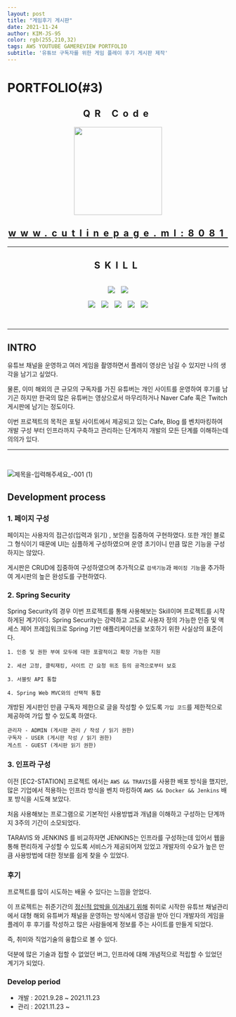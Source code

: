 ```yaml
---
layout: post
title: "게임후기 게시판"
date: 2021-11-24
author: KIM-JS-95
color: rgb(255,210,32)
tags: AWS YOUTUBE GAMEREVIEW PORTFOLIO
subtitle: '유튜브 구독자를 위한 게임 플레이 후기 게시판 제작'
---
```


# PORTFOLIO(#3)

<div align="center" style='letter-spacing:10px'>

## QR Code

<img src="https://user-images.githubusercontent.com/65659478/143237888-f14d9579-439a-4b84-bf0f-f68223552e45.png" width="200" height="200"/>

## www.cutlinepage.ml:8081

---

## SKILL
<br>
<img src="https://img.shields.io/badge/HTML5-E34F26?style=for-the-badge&logo=HTML5&logoColor=white"/></a>
<img src="https://img.shields.io/badge/JAVASCRIPT-F7DF1E?style=for-the-badge&logo=JAVASCRIPT&logoColor=white"/></a>

<img src="https://img.shields.io/badge/JENKINS-D24939?style=for-the-badge&logo=JENKINS&logoColor=white"/></a>
<img src="https://img.shields.io/badge/docker-2496ED?style=for-the-badge&logo=DOCKER&logoColor=white"/></a>
<img src="https://img.shields.io/badge/AWS-232F3E?style=for-the-badge&logo=AMAZONAWS&logoColor=white"/></a>
<img src="https://img.shields.io/badge/GRADLE-02303A?style=for-the-badge&logo=GRADLE&logoColor=white"/></a>
<img src="https://img.shields.io/badge/SPRINGBOOT-6DB33F?style=for-the-badge&logo=SPRINGBOOT&logoColor=white"/></a>
</div>
<br>

---

## INTRO

유튜브 채널을 운영하고 여러 게임을 촬영하면서 플레이 영상은 남길 수 있지만 나의 생각을 남기고 싶었다.

물론, 이미 해외의 큰 규모의 구독자를 가진 유튜버는 개인 사이트를 운영하여 후기를 남기곤 하지만 
한국의 많은 유튜버는 영상으로서 마무리하거나 Naver Cafe 혹은 Twitch 게시판에 남기는 정도이다.

이번 프로젝트의 목적은 
포털 사이트에서 제공되고 있는 Cafe, Blog 를 벤치마킹하여 개발 구성 부터 인프라까지 구축하고 관리하는 단계까지 
개발의 모든 단계를 이해하는데 의의가 있다.
<br>

---

<br>

![제목을-입력해주세요_-001 (1)](https://user-images.githubusercontent.com/65659478/143247907-2e7992d2-62db-4935-a7d0-87b87b9a27b5.png)


## Development process

### 1. 페이지 구성
페이지는 사용자의 접근성(입력과 읽기) , 보안을 집중하여 구현하였다. 또한 개인 블로그 형식이기 때문에 UI는 심플하게 구성하였으며 운영 초기이니 만큼 많은 기능을
구성하지는 않았다.

게시판은 CRUD에 집중하여 구성하였으며 추가적으로 `검색기능`과 `페이징 기능`을 추가하여 게시판의 높은 완성도를 구현하였다.


### 2. Spring Security

Spring Security의 경우 이번 프로젝트를 통해 사용해보는 Skill이며 프로젝트를 시작하게된 계기이다.
Spring Security는 강력하고 고도로 사용자 정의 가능한 인증 및 액세스 제어 프레임워크로 Spring 기반 애플리케이션을 보호하기 위한 사실상의 표준이다.

``` text
1. 인증 및 권한 부여 모두에 대한 포괄적이고 확장 가능한 지원

2. 세션 고정, 클릭재킹, 사이트 간 요청 위조 등의 공격으로부터 보호

3. 서블릿 API 통합

4. Spring Web MVC와의 선택적 통합
```

개방된 게시판인 만큼 구독자 제한으로 글을 작성할 수 있도록 `가입 코드`를 제한적으로 제공하여 가입 할 수 있도록 하였다.

```
관리자 - ADMIN (게시판 관리 / 작성 / 읽기 권한)
구독자 - USER (게시판 작성 / 읽기 권한)
게스트 - GUEST (게시판 읽기 권한)
```

### 3. 인프라 구성

이전 [EC2-STATION] 프로젝트 에서는 `AWS && TRAVIS`를 사용한 배포 방식을 했지만, 많은 기업에서 적용하는 인프라 방식을 벤치 마킹하여
`AWS && Docker && Jenkins` 배포 방식을 시도해 보았다.

처음 사용해보는 프로그램으로 기본적인 사용방법과 개념을 이해하고 구성하는 단계까지 3주의 기간이 소모되었다.

TARAVIS 와 JENKINS 를 비교하자면 JENKINS는 인프라를 구성하는데 있어서 웹을 통해 편리하게 구성할 수 있도록 서비스가 제공되어져 있었고 
개발자의 수요가 높은 만큼 사용방법에 대한 정보를 쉽게 찾을 수 있었다.

### 후기

프로젝트를 많이 시도하는 배울 수 있다는 느낌을 얻었다. 

이 프로젝트는 취준기간의 <u>정신적 압박을 이겨내기 위해</u> 취미로 시작한 유튜브 채널관리에서 대형 해외 유튜버가 채널을 운영하는 방식에서 영감을 받아 
인디 개발자의 게임을 플레이 후 후기를 작성하고 많은 사람들에게 정보를 주는 사이트를 만들게 되었다.

즉, 취미와 직업기술의 융합으로 볼 수 있다.

덕분에 많은 기술과 접할 수 없었던 버그, 인프라에 대해 개념적으로 적립할 수 있었던 계기가 되었다.

### Develop period

* 개발 : 2021.9.28 ~ 2021.11.23
* 관리 : 2021.11.23 ~

